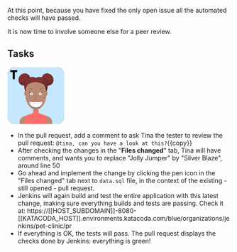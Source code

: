 At this point, because you have fixed the only open issue all the automated checks will have passed.

It is now time to involve someone else for a peer review. 

## Tasks

![](../../assets/online-devops-dojo/continuous-integration/tina.png)

* In the pull request, add a comment to ask Tina the tester to review the pull request: `@tina, can you have a look at this?`{{copy}}
* After checking the changes in the "**Files changed**" tab, Tina will have comments, and wants you to replace "Jolly Jumper" by "Silver Blaze", around line 50
* Go ahead and implement the change by clicking the pen icon in the "Files changed" tab next to `data.sql` file, in the context of the existing - still opened - pull request. 
* Jenkins will again build and test the entire application with this latest change, making sure everything builds and tests are passing. Check it at: https://[[HOST_SUBDOMAIN]]-8080-[[KATACODA_HOST]].environments.katacoda.com/blue/organizations/jenkins/pet-clinic/pr
* If everything is OK, the tests will pass. The pull request displays the checks done by Jenkins: everything is green!

